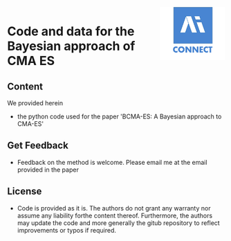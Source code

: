 <img src="Logo AI Square Connect.png" align="right" width="30%"/>

# Code and data for the Bayesian approach of CMA ES

## Content
We provided herein 

- the python code 
used for the paper 'BCMA-ES: A Bayesian approach to CMA-ES'

## Get Feedback
- Feedback on the method is welcome. Please email me at the email provided in the paper

## License
- Code is provided as it is. The authors do not grant any warranty nor assume any liability forthe content thereof. 
Furthermore, the authors may update the code and more generally the gitub repository to reflect improvements or typos if required. 
